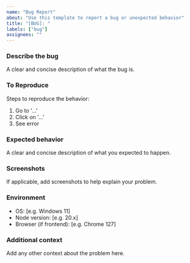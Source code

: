```yaml
---
name: "Bug Report"
about: "Use this template to report a bug or unexpected behavior"
title: "[BUG]: "
labels: ["bug"]
assignees: ""
---
```


### Describe the bug

A clear and concise description of what the bug is.

### To Reproduce

Steps to reproduce the behavior:

1. Go to '...'
2. Click on '...'
3. See error

### Expected behavior

A clear and concise description of what you expected to happen.

### Screenshots

If applicable, add screenshots to help explain your problem.

### Environment

- OS: [e.g. Windows 11]
- Node version: [e.g. 20.x]
- Browser (if frontend): [e.g. Chrome 127]

### Additional context

Add any other context about the problem here.
